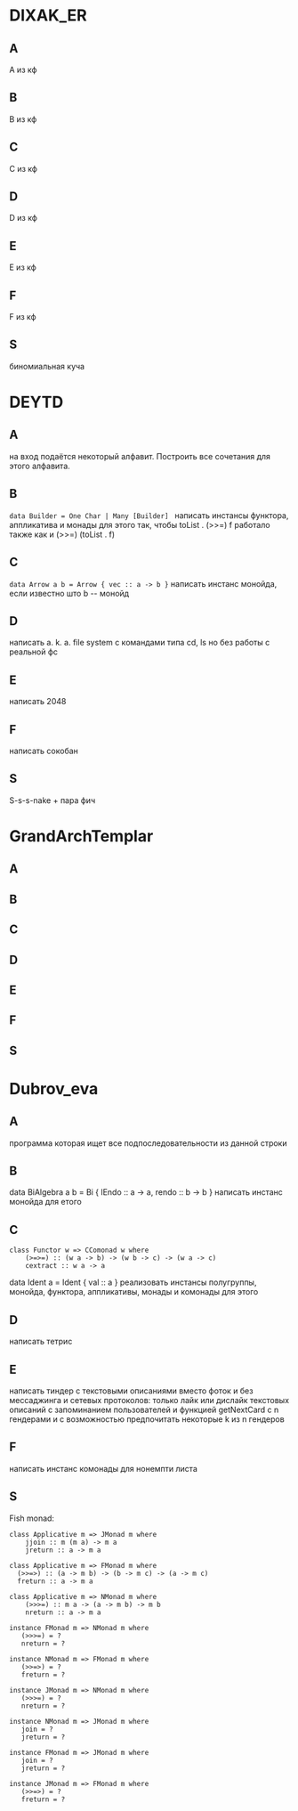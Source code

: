 # DIXAK_ER 
## A 
A из кф
## B
B из кф
## C 
C из кф
## D 
D из кф
## E 
E из кф
## F 
F из кф
## S
биномиальная куча

# DEYTD
## A
на вход подаётся некоторый алфавит. Построить все сочетания для этого алфавита. 
## B
```data Builder = One Char | Many [Builder] ```
написать инстансы функтора, аппликатива и монады для этого так, чтобы toList . (>>=) f  работало также как и (>>=) (toList . f)
## C
```data Arrow a b = Arrow { vec :: a -> b }```
написать инстанс монойда, если известно што b -- монойд
## D
написать a. k. a. file system с командами типа cd, ls но без работы с реальной фс
## E
написать 2048
## F
написать сокобан   
## S
S-s-s-nake + пара фич

# GrandArchTemplar
## A
## B
## C
## D
## E
## F
## S


# Dubrov_eva
## A
программа которая ищет все подпоследовательности из данной строки
## B
data BiAlgebra a b = Bi { lEndo :: a -> a, rendo :: b -> b }
написать инстанс монойда для етого
## C
```
class Functor w => CComonad w where
    (>=>=) :: (w a -> b) -> (w b -> c) -> (w a -> c)
    cextract :: w a -> a
```
data Ident a = Ident { val :: a } 
реализовать инстансы полугруппы, монойда, функтора, аппликативы, монады и комонады для этого 
## D
написать тетрис
## E
написать тиндер с текстовыми описаниями вместо фоток и без мессаджинга и сетевых протоколов: только лайк или дислайк 
текстовых описаний с запоминанием пользователей и функцией getNextCard с n гендерами и с возможностью предпочитать некоторые 
k из n гендеров
## F
написать инстанс комонады для нонемпти листа
## S
Fish monad:
```
class Applicative m => JMonad m where
    jjoin :: m (m a) -> m a
    jreturn :: a -> m a

class Applicative m => FMonad m where
  (>>=>) :: (a -> m b) -> (b -> m c) -> (a -> m c)
  freturn :: a -> m a

class Applicative m => NMonad m where
    (>>>=) :: m a -> (a -> m b) -> m b
    nreturn :: a -> m a
    
instance FMonad m => NMonad m where
   (>>>=) = ?
   nreturn = ?
   
instance NMonad m => FMonad m where
   (>>=>) = ?
   freturn = ?

instance JMonad m => NMonad m where
   (>>>=) = ?
   nreturn = ?

instance NMonad m => JMonad m where
   join = ?
   jreturn = ?

instance FMonad m => JMonad m where
   join = ?
   jreturn = ?

instance JMonad m => FMonad m where
   (>>=>) = ?
   freturn = ?
```
